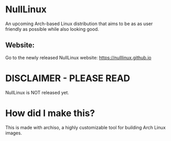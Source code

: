 # NullLinux
An upcoming Arch-based Linux distribution that aims to be as as user friendly as possible while also looking good.

## Website:
Go to the newly released NullLinux website: https://nulllinux.github.io

# DISCLAIMER - PLEASE READ

NullLinux is NOT released yet.

# How did I make this?

This is made with archiso, a highly customizable tool for building Arch Linux images.


